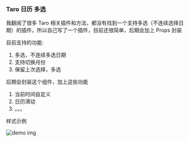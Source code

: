 ### Taro 日历 多选

我翻阅了很多 Taro 相关插件和方法，都没有找到一个支持多选（不连续选择日期）的插件，所以自己写了一个插件，目前还很简单，后期会加上 Props 封装

目前支持的功能:

1. 多选，不连续多选日期
2. 支持切换月份
3. 保留上次选择，多选

后期会封装这个组件，加上这些功能

1. 当前时间自定义
2. 日历滑动
3. 。。。

样式示例

![demo img]()
